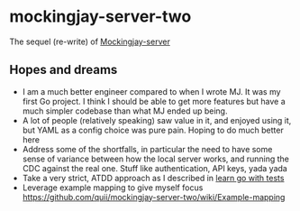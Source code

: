 # mockingjay-server-two

The sequel (re-write) of [Mockingjay-server](https://github.com/quii/mockingjay-server)

## Hopes and dreams

- I am a much better engineer compared to when I wrote MJ. It was my first Go project. I think I should be able to get more features but have a much simpler codebase than what MJ ended up being. 
- A lot of people (relatively speaking) saw value in it, and enjoyed using it, but YAML as a config choice was pure pain. Hoping to do much better here
- Address some of the shortfalls, in particular the need to have some sense of variance between how the local server works, and running the CDC against the real one. Stuff like authentication, API keys, yada yada
- Take a very strict, ATDD approach as I described in [learn go with tests](https://quii.gitbook.io/learn-go-with-tests/testing-fundamentals/scaling-acceptance-tests)
- Leverage example mapping to give myself focus https://github.com/quii/mockingjay-server-two/wiki/Example-mapping
